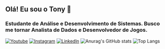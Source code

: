 ## Olá! Eu sou o Tony 👋
### Estudante de Análise e Desenvolvimento de Sistemas. Busco me tornar Analista de Dados e Desenvolvedor de Jogos.

[![Youtube](https://img.shields.io/badge/YouTube-FF0000?style=for-the-badge&logo=youtube&logoColor=white)](https://www.youtube.com/@Tonzark/featured)
[![Instagram](https://img.shields.io/badge/Instagram-E4405F?style=for-the-badge&logo=instagram&logoColor=white)](https://www.instagram.com/tonys_115/)
[![Linkedln](https://img.shields.io/badge/LinkedIn-0077B5?style=for-the-badge&logo=linkedin&logoColor=white)](https://www.linkedin.com/in/tony-sousa-71ba272a5/)
![Anurag's GitHub stats](https://github-readme-stats.vercel.app/api?username=tonysousa18&show_icons=true&theme=synthwave)
![Top Langs](https://github-readme-stats.vercel.app/api/top-langs/?username=tonysousa18&layout=compact)
